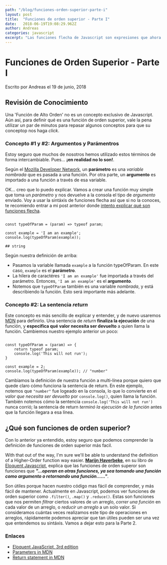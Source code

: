 ```yaml
---
path: "/blog/funciones-orden-superior-parte-i"
layout: post
title:  "Funciones de orden superior - Parte I"
date:   2018-06-19T19:08:29.962Z
author: Andreas
categories: javascript
excerpt: "Las funciones flecha de Javascript son expresiones que ahora fomran parte de ES6. Mientras que existen diferencias en apariencia intimidantes entre una expresión de función 'normal' y una expresión de función flecha, estas diferencias son fáciles de superar."
---
```


# Funciones de Orden Superior - Parte I

Escrito por Andreas el 19 de junio, 2018

## Revisión de Conocimiento

Una 'Función de Alto Orden' no es un concepto exclusivo de Javascript. Aún así, para definir qué es una función de orden superior, vale la pena utilizar un par de minutos para repasar algunos conceptos para que su conceptop nos haga *click*.

### Concepto #1 y #2: Argumentos y Parámentros 

Estoy seguro que muchos de nosotros hemos utilizado estos términos de forma intercambiable. Pues... **¡en realidad no lo son!**.

Según el [Mozilla Developer Network](https://developer.mozilla.org/en-US/docs/Glossary/Parameter), un **parámetro** es una *variable nombrada* que es pasada a una función. Por otra parte, un **argumento** es importado a una función a través de esa variable. 

OK... creo que lo puedo explicar. Vamos a crear una función muy simple que toma un *parámetro* y nos devuelve a la consola el tipo de *argumento* enviado. Voy a usar la sintáxis de funciones flecha así que si no la conoces, te recomiendo entrar a mi post anterior donde [intento explicar qué son funciones flecha](http://www.andreaslorozco.com/blog/funciones-flecha).

```javascript{numberLines: true}

const typeOfParam = (param) => typeof param;

const example = 'I am an example';
console.log(typeOfParam(example));

## string

```

Según nuestra definición de arriba:

* Pasamos la variable llamada `example` a la función typeOfParam. En este caso, `example` es el **parámetro**.
* La hilera de caractéres `'I am an example'` fue importada a través del parámetro. Entonces, `'I am an example'` es el **argumento**.
* Notemos que `typeOfParam` también es una variable *nombrada*, y está describiendo la función. Esto será importante más adelante.

### Concepto #2: La sentencia *return*

Este concepto es más sencillo de explicar y entender, y de nuevo usaremos [MDN](https://developer.mozilla.org/en-US/docs/Web/JavaScript/Reference/Statements/return) para definirlo. Una sentencia de *return* **finaliza la ejecución** de una función, y **especifica qué valor necesita ser devuelto** a quien llama la función. Cambiemos nuestro ejemplo anterior un poco:

```javascript{numberLines: true}

const typeOfParam = (param) => {
    return typeof param;
    console.log('This will not run');
}

const example = 2;
console.log(typeOfParam(example)); // "number"

```

Cambiamos la definición de nuestra función a multi-línea porque quiero que quede claro cómo funciona la sentencia de return. En este ejemplo, notemos que `"number"` fue logeado en la consola, lo que lo convierte en el *valor que necesita ser devuelto* por `console.log()`, quien llama la función. También notemos cómo la sentencia `console.log('This will not run')` nunca corrió; la sentencia de return *terminó la ejecución de la función* antes que la función llegara a esa línea. 

## ¿Qué son funciones de orden superior?

Con lo anterior ya entendido, estoy seguro que podemos comprender la definición de funciones de orden superior más facil. 

With that out of the way, I'm sure we'll be able to understand the definition of a Higher-Order function way easier. [**Marijn Haverbeke**](https://twitter.com/marijnjh), en su libro de [Eloquent Javascript](https://eloquentjavascript.net/05_higher_order.html), explica que las funciones de orden superor son funciones que ***"...operan en otras funciones, ya sea tomando una función como argumento o retornando una función......"***.

Son útiles porque hacen nuestro código mas fácil de comprender, y más fácil de mantener. Actualmente en Javascript, podemos ver funciones de orden superior como `.filter()`, `.map()` y `.reduce()`. Estas son funciones que nos permiten *filtrar* ciertos valores de un arreglo, *correr una función* en cada valor de un arreglo, o *reducir un arreglo* a un solo valor. Si consideramos cuántas veces realizamos este tipo de operaciones en arreglos, rápidamente podemos apreciar que tan útiles pueden ser una vez que entendemos su sintáxis. Vamos a dejar esto para la Parte 2.

### Enlaces

* [Eloquent JavaScript, 3rd edition](https://eloquentjavascript.net/)
* [Parameters in MDN](https://developer.mozilla.org/en-US/docs/Glossary/Parameter)
* [Return statement in MDN](https://developer.mozilla.org/en-US/docs/Web/JavaScript/Reference/Statements/return)